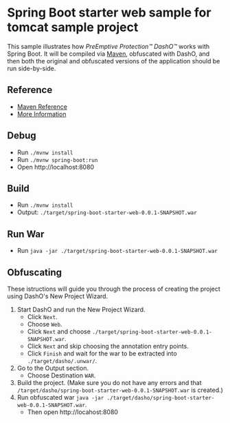 # Spring Boot starter web sample for tomcat sample project
This sample illustrates how _PreEmptive Protection™ DashO™_ works with Spring Boot.
It will be compiled via [Maven](https://docs.spring.io/spring-boot/docs/2.5.4/maven-plugin/reference/htmlsingle/), 
obfuscated with DashO, and then both the original and obfuscated versions of the application should be run side-by-side.



## Reference

* [Maven Reference](https://docs.spring.io/spring-boot/docs/2.5.4/maven-plugin/reference/htmlsingle/)
* [More Information](./HELP.md)

## Debug

* Run `./mvnw install`
* Run `./mvnw spring-boot:run`
* Open http://localhost:8080

## Build

* Run `./mvnw install`
* Output: `./target/spring-boot-starter-web-0.0.1-SNAPSHOT.war`

## Run War

* Run `java -jar ./target/spring-boot-starter-web-0.0.1-SNAPSHOT.war`

## Obfuscating
These istructions will guide you through the process of creating the project using DashO's New Project Wizard.

1. Start DashO and run the New Project Wizard.
    * Click `Next`.
    * Choose `Web`.
    * Click `Next` and choose `./target/spring-boot-starter-web-0.0.1-SNAPSHOT.war`.
    * Click `Next` and skip choosing the annotation entry points.
    * Click `Finish` and wait for the war to be extracted into `./target/dasho/.unwar/`.
2. Go to the Output section.
    *   Choose Destination `WAR`.
3. Build the project. (Make sure you do not have any errors and that `/target/dasho/spring-boot-starter-web-0.0.1-SNAPSHOT.war` is created.)
4. Run obfuscated war `java -jar ./target/dasho/spring-boot-starter-web-0.0.1-SNAPSHOT.war`.
    * Then open http://locahost:8080
